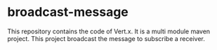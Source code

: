 # broadcast-message
This repository contains the code of Vert.x. It is a multi module maven project. This project broadcast the message to 
subscribe a receiver.